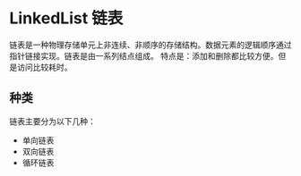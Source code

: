 # LinkedList 链表

链表是一种物理存储单元上非连续、非顺序的存储结构。数据元素的逻辑顺序通过指针链接实现。链表是由一系列结点组成。
特点是：添加和删除都比较方便。但是访问比较耗时。

## 种类

链表主要分为以下几种：

- 单向链表
- 双向链表
- 循环链表
